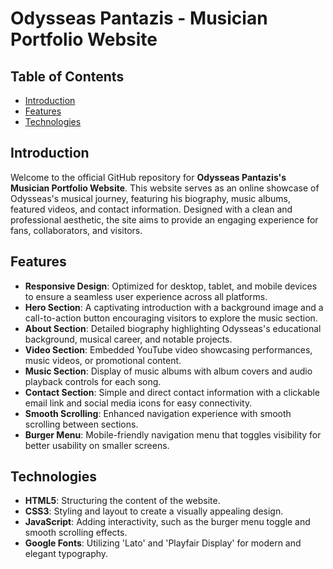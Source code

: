 # Odysseas Pantazis - Musician Portfolio Website

## Table of Contents

- [Introduction](#introduction)
- [Features](#features)
- [Technologies](#technologies)

## Introduction

Welcome to the official GitHub repository for **Odysseas Pantazis's Musician Portfolio Website**. This website serves as an online showcase of Odysseas's musical journey, featuring his biography, music albums, featured videos, and contact information. Designed with a clean and professional aesthetic, the site aims to provide an engaging experience for fans, collaborators, and visitors.

## Features

- **Responsive Design**: Optimized for desktop, tablet, and mobile devices to ensure a seamless user experience across all platforms.
- **Hero Section**: A captivating introduction with a background image and a call-to-action button encouraging visitors to explore the music section.
- **About Section**: Detailed biography highlighting Odysseas's educational background, musical career, and notable projects.
- **Video Section**: Embedded YouTube video showcasing performances, music videos, or promotional content.
- **Music Section**: Display of music albums with album covers and audio playback controls for each song.
- **Contact Section**: Simple and direct contact information with a clickable email link and social media icons for easy connectivity.
- **Smooth Scrolling**: Enhanced navigation experience with smooth scrolling between sections.
- **Burger Menu**: Mobile-friendly navigation menu that toggles visibility for better usability on smaller screens.

## Technologies

- **HTML5**: Structuring the content of the website.
- **CSS3**: Styling and layout to create a visually appealing design.
- **JavaScript**: Adding interactivity, such as the burger menu toggle and smooth scrolling effects.
- **Google Fonts**: Utilizing 'Lato' and 'Playfair Display' for modern and elegant typography.

